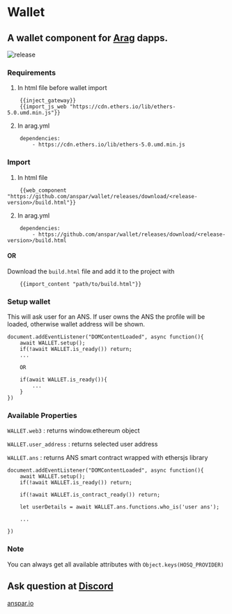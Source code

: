 # Wallet

## A wallet component for [Arag](https://github.com/anspar/arag) dapps.

![release](https://github.com/anspar/wallet/actions/workflows/release.yml/badge.svg?branch=main)


### Requirements 
1. In html file before wallet import
```
    {{inject_gateway}}
    {{import_js_web "https://cdn.ethers.io/lib/ethers-5.0.umd.min.js"}}
```
2. In arag.yml
```
    dependencies:
        - https://cdn.ethers.io/lib/ethers-5.0.umd.min.js
```

### Import 
1. In html file
```
    {{web_component "https://github.com/anspar/wallet/releases/download/<release-version>/build.html"}}
```
2. In arag.yml
```
    dependencies:
        - https://github.com/anspar/wallet/releases/download/<release-version>/build.html
```
#### OR
Download the `build.html` file and add it to the project with
```
    {{import_content "path/to/build.html"}}
```


### Setup wallet
This will ask user for an ANS. If user owns the ANS the profile will be loaded, otherwise wallet address will be shown.
```
document.addEventListener("DOMContentLoaded", async function(){
    await WALLET.setup();
    if(!await WALLET.is_ready()) return;
    ...

    OR
    
    if(await WALLET.is_ready()){
        ...
    }
})
```

### Available Properties
`WALLET.web3` : returns window.ethereum object

`WALLET.user_address` : returns selected user address

`WALLET.ans` : returns ANS smart contract wrapped with ethersjs library

```
document.addEventListener("DOMContentLoaded", async function(){
    await WALLET.setup();
    if(!await WALLET.is_ready()) return;
    
    if(!await WALLET.is_contract_ready()) return;

    let userDetails = await WALLET.ans.functions.who_is('user ans');

    ...

})
```
### Note
You can always get all available attributes with `Object.keys(HOSQ_PROVIDER)`
## Ask question at [Discord](https://discord.gg/ENQfPEcrZJ)

[anspar.io](https://anspar.io)
